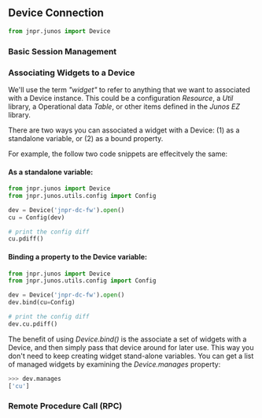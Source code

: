 ## Device Connection

````python
from jnpr.junos import Device
````

### Basic Session Management

### Associating Widgets to a Device

We'll use the term _"widget"_ to refer to anything that we want to associated with a Device instance.  This could be a configuration _Resource_, a _Util_ library, a Operational data _Table_, or other items defined in the _Junos EZ_ library.

There are two ways you can associated a widget with a Device: (1) as a standalone variable, or (2) as a bound property.

For example, the follow two code snippets are effecitvely the same:

#### As a standalone variable:
````python
from jnpr.junos import Device
from jnpr.junos.utils.config import Config

dev = Device('jnpr-dc-fw').open()
cu = Config(dev)

# print the config diff
cu.pdiff()
````

#### Binding a property to the Device variable:
````python
from jnpr.junos import Device
from jnpr.junos.utils.config import Config

dev = Device('jnpr-dc-fw').open()
dev.bind(cu=Config)

# print the config diff
dev.cu.pdiff()
````

The benefit of using _Device.bind()_ is the associate a set of widgets with a Device, and then simply pass
that device around for later use.  This way you don't need to keep creating widget stand-alone variables.  You can get a list of managed widgets by examining the _Device.manages_ property:
````python
>>> dev.manages
['cu']
````
### Remote Procedure Call (RPC)


